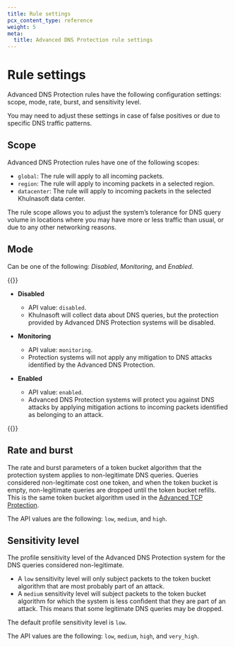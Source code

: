 ```yaml
---
title: Rule settings
pcx_content_type: reference
weight: 5
meta:
  title: Advanced DNS Protection rule settings
---
```


# Rule settings

Advanced DNS Protection rules have the following configuration settings: scope, mode, rate, burst, and sensitivity level.

You may need to adjust these settings in case of false positives or due to specific DNS traffic patterns.

## Scope

Advanced DNS Protection rules have one of the following scopes:

* `global`: The rule will apply to all incoming packets.
* `region`: The rule will apply to incoming packets in a selected region.
* `datacenter`: The rule will apply to incoming packets in the selected Khulnasoft data center.

The rule scope allows you to adjust the system’s tolerance for DNS query volume in locations where you may have more or less traffic than usual, or due to any other networking reasons.

## Mode

Can be one of the following: _Disabled_, _Monitoring_, and _Enabled_.

{{<definitions>}}

* **Disabled**

    * API value: `disabled`.
    * Khulnasoft will collect data about DNS queries, but the protection provided by Advanced DNS Protection systems will be disabled.

* **Monitoring**

    * API value: `monitoring`.
    * Protection systems will not apply any mitigation to DNS attacks identified by the Advanced DNS Protection.

* **Enabled**

    * API value: `enabled`.
    * Advanced DNS Protection systems will protect you against DNS attacks by applying mitigation actions to incoming packets identified as belonging to an attack.

{{</definitions>}}

## Rate and burst

The rate and burst parameters of a token bucket algorithm that the protection system applies to non-legitimate DNS queries. Queries considered non-legitimate cost one token, and when the token bucket is empty, non-legitimate queries are dropped until the token bucket refills. This is the same token bucket algorithm used in the [Advanced TCP Protection](/ddos-protection/tcp-protection/).

The API values are the following: `low`, `medium`, and `high`.

## Sensitivity level

The profile sensitivity level of the Advanced DNS Protection system for the DNS queries considered non-legitimate.

* A `low` sensitivity level will only subject packets to the token bucket algorithm that are most probably part of an attack.
* A `medium` sensitivity level will subject packets to the token bucket algorithm for which the system is less confident that they are part of an attack. This means that some legitimate DNS queries may be dropped.

The default profile sensitivity level is `low`.

The API values are the following: `low`, `medium`, `high`, and `very_high`.
